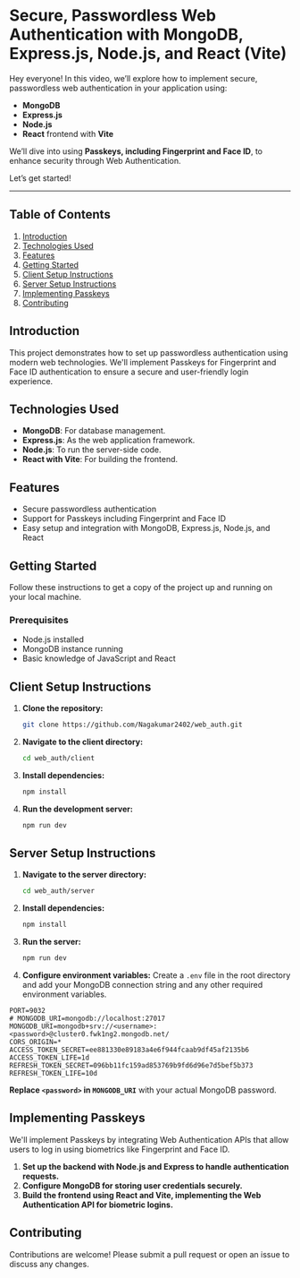 # Secure, Passwordless Web Authentication with MongoDB, Express.js, Node.js, and React (Vite)

Hey everyone! In this video, we’ll explore how to implement secure, passwordless web authentication in your application using:

- **MongoDB**
- **Express.js**
- **Node.js**
- **React** frontend with **Vite**

We’ll dive into using **Passkeys, including Fingerprint and Face ID**, to enhance security through Web Authentication.

Let’s get started!

---

## Table of Contents

1. [Introduction](#introduction)
2. [Technologies Used](#technologies-used)
3. [Features](#features)
4. [Getting Started](#getting-started)
5. [Client Setup Instructions](#client-setup-instructions)
6. [Server Setup Instructions](#server-setup-instructions)
7. [Implementing Passkeys](#implementing-passkeys)
8. [Contributing](#contributing)


## Introduction

This project demonstrates how to set up passwordless authentication using modern web technologies. We'll implement Passkeys for Fingerprint and Face ID authentication to ensure a secure and user-friendly login experience.

## Technologies Used

- **MongoDB**: For database management.
- **Express.js**: As the web application framework.
- **Node.js**: To run the server-side code.
- **React with Vite**: For building the frontend.

## Features

- Secure passwordless authentication
- Support for Passkeys including Fingerprint and Face ID
- Easy setup and integration with MongoDB, Express.js, Node.js, and React

## Getting Started

Follow these instructions to get a copy of the project up and running on your local machine.

### Prerequisites

- Node.js installed
- MongoDB instance running
- Basic knowledge of JavaScript and React

## Client Setup Instructions

1. **Clone the repository:**

    ```bash
    git clone https://github.com/Nagakumar2402/web_auth.git
    ```

2. **Navigate to the client directory:**

    ```bash
    cd web_auth/client
    ```

3. **Install dependencies:**

    ```bash
    npm install
    ```

4. **Run the development server:**

    ```bash
    npm run dev
    ```

## Server Setup Instructions

1. **Navigate to the server directory:**

    ```bash
    cd web_auth/server
    ```

2. **Install dependencies:**

    ```bash
    npm install
    ```

3. **Run the server:**

    ```bash
    npm run dev
    ```
4. **Configure environment variables:** Create a `.env` file in the root directory and add your MongoDB connection string and any other required environment variables.
```
PORT=9032
# MONGODB_URI=mongodb://localhost:27017
MONGODB_URI=mongodb+srv://<username>:<password>@cluster0.fwk1ng2.mongodb.net/
CORS_ORIGIN=*
ACCESS_TOKEN_SECRET=ee881330e89183a4e6f944fcaab9df45af2135b6
ACCESS_TOKEN_LIFE=1d
REFRESH_TOKEN_SECRET=096bb11fc159ad853769b9fd6d96e7d5bef5b373
REFRESH_TOKEN_LIFE=10d
```
**Replace `<password>` in `MONGODB_URI`** with your actual MongoDB password.
## Implementing Passkeys

We'll implement Passkeys by integrating Web Authentication APIs that allow users to log in using biometrics like Fingerprint and Face ID.

1. **Set up the backend with Node.js and Express to handle authentication requests.**
2. **Configure MongoDB for storing user credentials securely.**
3. **Build the frontend using React and Vite, implementing the Web Authentication API for biometric logins.**



## Contributing

Contributions are welcome! Please submit a pull request or open an issue to discuss any changes.


